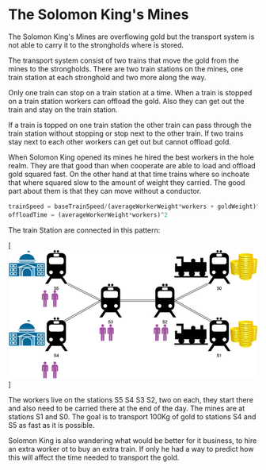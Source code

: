 
# The Solomon King's Mines

The Solomon King's Mines are overflowing gold but the transport system is not able to carry it to the strongholds where is stored.

The transport system consist of two trains that move the gold from the mines to the strongholds.
There are two train stations on the mines, one train station at each stronghold and two more along the way.

Only one train can stop on a train station at a time.
When a train is stopped on a train station workers can offload the gold.
Also they can get out the train and stay on the train station.

If a train is topped on one train station the other train can pass through the train station without stopping or stop next to the other train.
If two trains stay next to each other workers can get out but cannot offload gold.

When Solomon King opened its mines he hired the best workers in the hole realm.
They are that good than when cooperate are able to load and offload gold squared fast.
On the other hand at that time trains where so inchoate that where squared slow to the amount of weight they carried.
The good part about them is that they can move without a conductor.

```js
trainSpeed = baseTrainSpeed/(averageWorkerWeight*workers + goldWeight)^2
offloadTime = (averageWorkerWeight*workers)^2
```

The train Station are connected in this pattern:

[![StationPattern](./stationPattern.png)]

The workers live on the stations S5 S4 S3 S2, two on each, they start there and also need to be carried there at the end of the day.
The mines are at stations S1 and S0.
The goal is to transport 100Kg of gold to stations S4 and S5 as fast as it is possible.

Solomon King is also wandering what would be better for it business, to hire an extra worker ot to buy an extra train.
If only he had a way to predict how this will affect the time needed to transport the gold.
